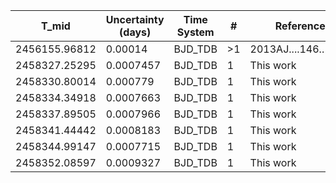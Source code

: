 |T_mid        |Uncertainty (days)|Time System|#  |Reference           |
|-------------|------------------|-----------|---|--------------------|
|2456155.96812|0.00014           |BJD_TDB    |>1 |2013AJ....146..113B |
|2458327.25295|0.0007457         |BJD_TDB    |1  |This work           |
|2458330.80014|0.000779          |BJD_TDB    |1  |This work           |
|2458334.34918|0.0007663         |BJD_TDB    |1  |This work           |
|2458337.89505|0.0007966         |BJD_TDB    |1  |This work           |
|2458341.44442|0.0008183         |BJD_TDB    |1  |This work           |
|2458344.99147|0.0007715         |BJD_TDB    |1  |This work           |
|2458352.08597|0.0009327         |BJD_TDB    |1  |This work           |
